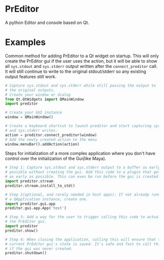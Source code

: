 # PrEditor

A python Editor and console based on Qt.


# Examples

Common method for adding PrEditor to a Qt widget on startup. This will only create
the PrEditor gui if the user uses the action, but it will be able to show all
`sys.stdout` and `sys.stderr` output written after the `connect_preditor` call.
It will still continue to write to the original stdout/stderr so any existing
output features still work.

```py
# Capture sys.stdout and sys.stderr while still passing the output to
# the original outputs.
# Create your window or dialog
from Qt.QtWidgets import QMainWindow
import preditor

# Create your GUI instance
window = QMainWindow()

# Create a keyboard shortcut to launch preditor and start capturing sys.stdout
# and sys.stderr writes.
action = preditor.connect_preditor(window)
# Add the newly created action to the menu
window.menuBar().addAction(action)
```

Steps for initialization of a more complex application where you don't have
control over the initialization of the Gui(like Maya).

```py
# Step 1: Capture sys.stdout and sys.stderr output to a buffer as early as
# possible without creating the gui. Add this code to a plugin that gets loaded
# as early as possible. This can even be run before the gui is created.
import preditor.stream
preditor.stream.install_to_std()

# Step 2(optional, and rarely needed in host apps): If not already running in
# a QApplication instance, create one.
import preditor.gui.app
preditor.gui.app.App('test')

# Step 3: Add a way for the user to trigger calling this code to actually show
# the PrEditor gui.
import preditor
preditor.show()

# Step 4: When closing the application, calling this will ensure that the
# current PrEditor gui's state is saved. It's safe and fast to call this even
# if the gui was never created.
preditor.shutdown()
```
